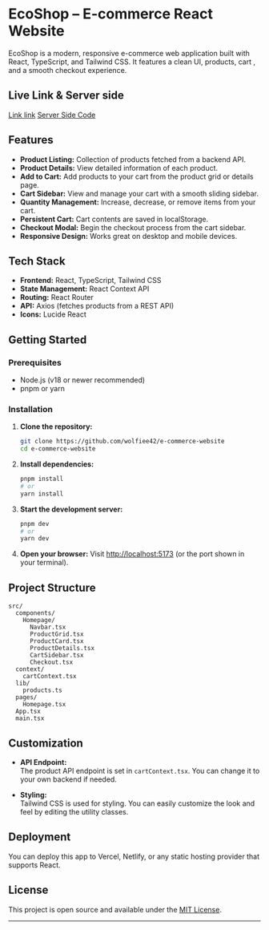 # EcoShop – E-commerce React Website

EcoShop is a modern, responsive e-commerce web application built with React, TypeScript, and Tailwind CSS. It features a clean UI, products, cart , and a smooth checkout experience.

## Live Link & Server side

[Link link](https://gilded-alfajores-5d5d0c.netlify.app)
[Server Side Code](https://github.com/wolfiee42/e-commerce-website-backend)

## Features

- **Product Listing:** Collection of products fetched from a backend API.
- **Product Details:** View detailed information of each product.
- **Add to Cart:** Add products to your cart from the product grid or details page.
- **Cart Sidebar:** View and manage your cart with a smooth sliding sidebar.
- **Quantity Management:** Increase, decrease, or remove items from your cart.
- **Persistent Cart:** Cart contents are saved in localStorage.
- **Checkout Modal:** Begin the checkout process from the cart sidebar.
- **Responsive Design:** Works great on desktop and mobile devices.

## Tech Stack

- **Frontend:** React, TypeScript, Tailwind CSS
- **State Management:** React Context API
- **Routing:** React Router
- **API:** Axios (fetches products from a REST API)
- **Icons:** Lucide React

## Getting Started

### Prerequisites

- Node.js (v18 or newer recommended)
- pnpm or yarn

### Installation

1. **Clone the repository:**

   ```sh
   git clone https://github.com/wolfiee42/e-commerce-website
   cd e-commerce-website
   ```

2. **Install dependencies:**

   ```sh
   pnpm install
   # or
   yarn install
   ```

3. **Start the development server:**

   ```sh
   pnpm dev
   # or
   yarn dev
   ```

4. **Open your browser:**
   Visit [http://localhost:5173](http://localhost:5173) (or the port shown in your terminal).

## Project Structure

```
src/
  components/
    Homepage/
      Navbar.tsx
      ProductGrid.tsx
      ProductCard.tsx
      ProductDetails.tsx
      CartSidebar.tsx
      Checkout.tsx
  context/
    cartContext.tsx
  lib/
    products.ts
  pages/
    Homepage.tsx
  App.tsx
  main.tsx
```

## Customization

- **API Endpoint:**  
  The product API endpoint is set in `cartContext.tsx`. You can change it to your own backend if needed.

- **Styling:**  
  Tailwind CSS is used for styling. You can easily customize the look and feel by editing the utility classes.

## Deployment

You can deploy this app to Vercel, Netlify, or any static hosting provider that supports React.

## License

This project is open source and available under the [MIT License](LICENSE).

---
